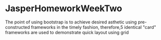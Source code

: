 # JasperHomeworkWeekTwo

The point of using bootstrap is to achieve desired asthetic using pre-constructed frameworks in the timely fashion,
therefore,5 identical "card" frameworks are used to demonstrate quick layout using grid